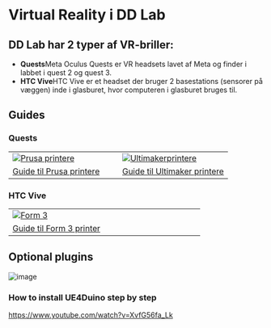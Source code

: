 
# Virtual Reality i DD Lab

## DD Lab har 2 typer af VR-briller:
- **Quests**Meta Oculus Quests er VR headsets lavet af Meta og finder i labbet i quest 2 og quest 3. 
- **HTC Vive**HTC Vive er et headset der bruger 2 basestations (sensorer på væggen) inde i glasburet, hvor computeren i glasburet bruges til.

## Guides
### Quests

<table>
  <tr>
    <td  width="50%"><a href="/Prusa-Printere/"><img src="Billeder/Prusa_i3_mk3.jpg" alt="Prusa printere"/></a></td>
    <td><a href="/Ultimaker-Printere/"><img src="Billeder/3DPrint.png" alt="Ultimakerprintere"/></a></td>
  </tr>
  <tr>
  <td> <a href="/Prusa-Printere/">Guide til Prusa printere</a> </td>
  <td> <a href="/Ultimaker-Printere/">Guide til Ultimaker printere</a>  </td>
  </tr>
</table>

### HTC Vive

<table>
  <tr>
    <td  width="50%"><a href="/Form3-Printer/"><img src="Billeder/Form3.png" alt="Form 3"/></a></td>
    <td> </td>
  </tr>
  <tr>
  <td> <a href="/Form3-Printer/">Guide til Form 3 printer</a> </td>
  <td></td>
  </tr>
</table>

## Optional plugins 

![image](https://user-images.githubusercontent.com/46813348/114923392-0e908000-9e2d-11eb-9f06-7a5eadc5850b.png)

### How to install UE4Duino step by step 
https://www.youtube.com/watch?v=XvfG56fa_Lk 
